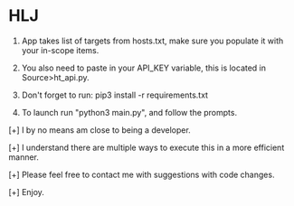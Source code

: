 <h1>HLJ</h1>


1. App takes list of targets from hosts.txt, make sure you populate it with your in-scope items.

2. You also need to paste in your API_KEY variable, this is located in Source>ht_api.py.

3. Don't forget to run:
                pip3 install -r requirements.txt

4. To launch run "python3 main.py", and follow the prompts.

[+] I by no means am close to being a developer.

[+] I understand there are multiple ways to execute this in a more efficient manner.

[+] Please feel free to contact me with suggestions with code changes.


[+] Enjoy.

